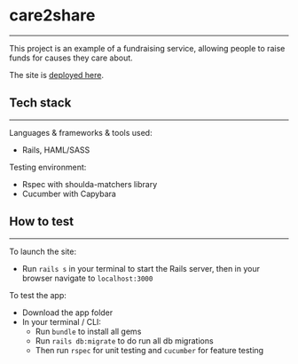 # **care2share**
-------
This project is an example of a fundraising service, allowing people to raise funds for causes they care about.

The site is [deployed here](https://agile-springs-93723.herokuapp.com/).

## Tech stack
-------
Languages & frameworks & tools used:
* Rails, HAML/SASS

Testing environment:
* Rspec with shoulda-matchers library
* Cucumber with Capybara

## How to test
-------
To launch the site:
* Run `rails s` in your terminal to start the Rails server, then in your browser navigate to `localhost:3000`

To test the app:
* Download the app folder
* In your terminal / CLI:
  * Run `bundle` to install all gems
  * Run `rails db:migrate` to do run all db migrations
  * Then run `rspec` for unit testing and `cucumber` for feature testing